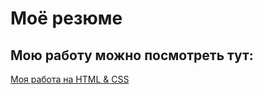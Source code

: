 # Моё резюме

## Мою работу можно посмотреть тут:

[Моя работа на HTML & CSS](https://dimasgibnev.github.io/resume-version-1.0/)
